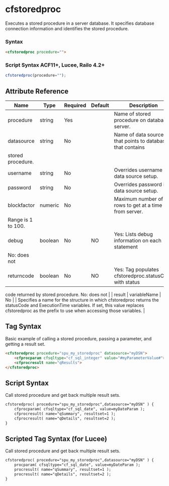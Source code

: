 # cfstoredproc

Executes a stored procedure in a server database. It
 specifies database connection information and identifies
 the stored procedure.

### Syntax

```html
<cfstoredproc procedure="">
```

### Script Syntax ACF11+, Lucee, Railo 4.2+

```javascript
cfstoredproc(procedure="");
```

## Attribute Reference

| Name | Type | Required | Default | Description |
| --- | --- | --- | --- | --- |
| procedure | string | Yes |  | Name of stored procedure on database server. |
| datasource | string | No |  | Name of data source that points to database that contains
 stored procedure. |
| username | string | No |  | Overrides username in data source setup. |
| password | string | No |  | Overrides password in data source setup. |
| blockfactor | numeric | No |  | Maximum number of rows to get at a time from server.
 Range is 1 to 100. |
| debug | boolean | No | NO | Yes: Lists debug information on each statement
 No: does not |
| returncode | boolean | No | NO | Yes: Tag populates cfstoredproc.statusCode with status
 code returned by stored procedure.
 No: does not |
| result | variableName | No |  | Specifies a name for the structure in which cfstoredproc
 returns the statusCode and ExecutionTime variables. If
 set, this value replaces cfstoredproc as the prefix to
 use when accessing those variables. |

## Tag Syntax

Basic example of calling a stored procedure, passing a parameter, and getting a result set.

```html
<cfstoredproc procedure="spu_my_storedproc" datasource="myDSN">
	<cfprocparam cfsqltype="cf_sql_integer" value="#myParameterValue#">
	<cfprocresult name="qResults">
</cfstoredproc>
```

## Script Syntax

Call stored procedure and get back multiple result sets.

```html
cfstoredproc( procedure="spu_my_storedproc",datasource="myDSN" ) {
	cfprocparam( cfsqltype="cf_sql_date", value=myDateParam );
	cfprocresult( name="qSummary", resultset=1 );
	cfprocresult( name="qDetails", resultset=2 );
}
```

## Scripted Tag Syntax (for Lucee)

Call stored procedure and get back multiple result sets.

```html
cfstoredproc( procedure="spu_my_storedproc",datasource="myDSN" ) {
	procparam( cfsqltype="cf_sql_date", value=myDateParam );
	procresult( name="qSummary", resultset=1 );
	procresult( name="qDetails", resultset=2 );
}
```
